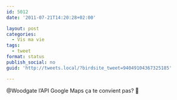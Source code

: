 ```yaml
---
id: 5012
date: '2011-07-21T14:20:28+02:00'

layout: post
categories:
  - Vis ma vie
tags:
  - tweet
format: status
publish_social: no
guid: 'http://tweets.local/?birdsite_tweet=94049104367325185'

---
```


@Woodgate l’API Google Maps ça te convient pas? 🙂